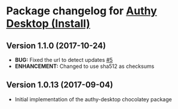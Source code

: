 # Package changelog for [Authy Desktop (Install)](https://chocolatey.org/packages/authy-desktop)

## Version 1.1.0 (2017-10-24)
- **BUG:** Fixed the url to detect updates [#5](https://github.com/AdmiringWorm/chocolatey-packages/issues/5)
- **ENHANCEMENT:** Changed to use sha512 as checksums

## Version 1.0.13 (2017-09-04)
- Initial implementation of the authy-desktop chocolatey package
